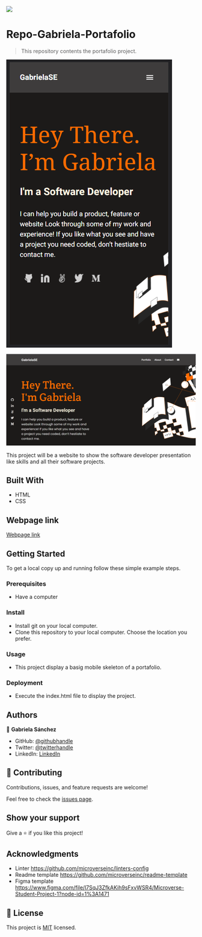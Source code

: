![](https://img.shields.io/badge/Microverse-blueviolet)

# Repo-Gabriela-Portafolio

> This repository contents the portafolio project.

![mobile screenshot](./app_screenshot.png)

![desktop screenshot](./app_screenshoot_desktop.png)

This project will be a website to show the software developer presentation like skills and all their software projects.


## Built With

- HTML
- CSS


## Webpage link

[ Webpage link](https://gabyse1.github.io/repo-portfolio/)


## Getting Started

To get a local copy up and running follow these simple example steps.

### Prerequisites

- Have a computer

### Install

- Install git on your local computer.
- Clone this repository to your local computer. Choose the location you prefer.

### Usage

- This project display a basig mobile skeleton of a portafolio.

### Deployment

- Execute the index.html file to display the project.


## Authors

👤 **Gabriela Sánchez**

- GitHub: [@githubhandle](https://github.com/gabyse1)
- Twitter: [@twitterhandle](https://twitter.com/gabyse0)
- LinkedIn: [LinkedIn](https://www.linkedin.com/in/gabriela-s%C3%A1nchez-espirilla-83011b225/)


## 🤝 Contributing

Contributions, issues, and feature requests are welcome!

Feel free to check the [issues page](../../issues/).

## Show your support

Give a ⭐️ if you like this project!

## Acknowledgments

- Linter https://github.com/microverseinc/linters-config
- Readme template https://github.com/microverseinc/readme-template
- Figma template https://www.figma.com/file/l7SqJ3ZfkAKih9sFxvWSR4/Microverse-Student-Project-1?node-id=1%3A1471

## 📝 License

This project is [MIT](./MIT.md) licensed.
